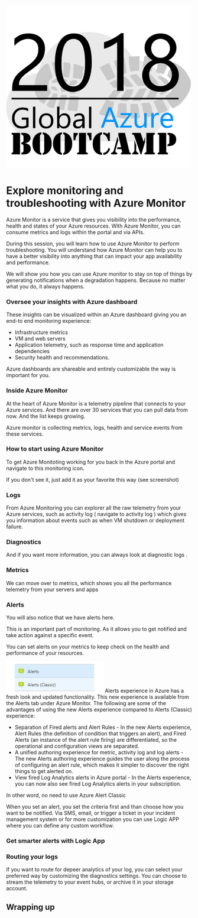 ![gablogo][gablogo]

# Explore monitoring and troubleshooting with Azure Monitor

Azure Monitor is a service that gives you visibility into the performance, health and states of your Azure resources. With Azure Monitor, you can consume metrics and logs within the portal and via APIs.

During this session, you will learn how to use Azure Monitor to perform troubleshooting. You will understand how Azure Monitor can help you to have a better visibility into anything that can impact your app availability and performance. 

We will show you how you can use Azure monitor to stay on top of things by generating notifications when a degradation happens. Because no matter what you do, it always happens.

### Oversee your insights with Azure dashboard

These insights can be visualized within an Azure dashboard giving you an end-to end monitoring experience:

* Infrastructure metrics
* VM and web servers
* Application telemetry, such as response time and application dependencies
* Security health and recommendations.

Azure dashboards are shareable and entirely customizable the way is important for you.

### Inside Azure Monitor

At the heart of Azure Monitor is a telemetry pipeline that connects to your Azure services.  And there are over 30 services that you can pull data from now. And the list keeps growing.

Azure monitor is collecting metrics, logs, health and service events from these services.

### How to start using Azure Monitor

To get Azure Monitoting working for you back in the Azure portal and navigate to this monitoring icon.

If you don't see it, just add it as your favorite this way (see screenshot)

### Logs

From Azure Monitoring you can explorer all the raw telemetry from your Azure services, such as activity log ( navigate to activity log ) which gives you information about events such as when VM shutdown or deployment failure.

### Diagnostics
And if you want more information, you can always look at diagnostic logs .

### Metrics
We can move over to metrics, which shows you all the performance telemetry from your servers and apps

### Alerts
You will also notice that we have alerts here.

This is an important part of monitoring.  As it allows you to get notified and take action against a specific event.

You can set alerts on your metrics to keep check on the health and performance of your resources.

![New Alert experience](Media/NewAlertMenu.PNG)
Alerts experience in Azure has a fresh look and updated functionality. This new experience is available from the Alerts tab under Azure Monitor. The following are some of the advantages of using the new Alerts experience compared to Alerts (Classic) experience:

* Separation of Fired alerts and Alert Rules - In the new Alerts experience, Alert Rules (the definition of condition that triggers an alert), and Fired Alerts (an instance of the alert rule firing) are differentiated, so the operational and configuration views are separated.
* A unified authoring experience for metric, activity log and log alerts - The new Alerts authoring experience guides the user along the process of configuring an alert rule, which makes it simpler to discover the right things to get alerted on.
* View fired Log Analytics alerts in Azure portal - In the Alerts experience, you can now also see fired Log Analytics alerts in your subscription.

In other word, no need to use Azure Alert Classic

When you set an alert, you set the criteria first and than choose how you want to be notified. Via SMS, email, or trigger a ticket in your incident management system or for more customization you can use Logic APP where you can define any custom workflow. 

### Get smarter alerts with Logic App

### Routing your logs
If you want to route for depeer analytics of your log, you can select your preferred way by customizing the diagnostics settings.  You can choose to stream the telemetry to your event hubs, or archive it in your storage account.

## Wrapping up

[gablogo]: ../media/logo-2018-500x444.png "Global Azure Bootcamp logo"
